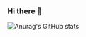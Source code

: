 ### Hi there 👋

![Anurag's GitHub stats](https://github-readme-stats.vercel.app/api?username=pakawatkung&show_icons=true&theme=merko)

